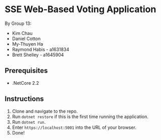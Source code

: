 # SSE Web-Based Voting Application
By Group 13:
* Kim Chau
* Daniel Cotton
* My-Thuyen Ha
* Raymond Habis - a1631834
* Brett Shelley - a1645904

## Prerequisites
* .NetCore 2.2

## Instructions
1. Clone and navigate to the repo.
2. Run ```dotnet restore``` if this is the first time running the application.
3. Run ```dotnet run```.
4. Enter ```https://localhost:5001``` into the URL of your browser.
5. Done!
